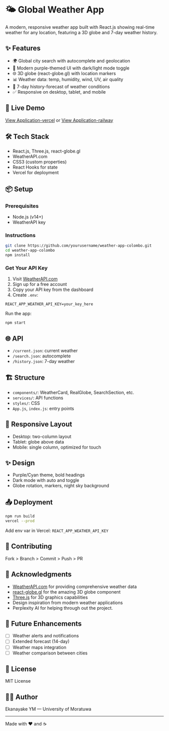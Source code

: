 
# 🌤️ Global Weather App

A modern, responsive weather app built with React.js showing real-time weather for any location, featuring a 3D globe and 7-day weather history.

## ✨ Features

- 🌍 Global city search with autocomplete and geolocation
- 🎨 Modern purple-themed UI with dark/light mode toggle
- 🌐 3D globe (react-globe.gl) with location markers
- 📊 Weather data: temp, humidity, wind, UV, air quality
- 📅 7-day history-forecast of weather conditions
- ✅ Responsive on desktop, tablet, and mobile

## 🚀 Live Demo

[View Application-vercel](https://global-weather-app-five.vercel.app/) or [View Application-railway](https://global-weather-app.up.railway.app)

## 🛠️ Tech Stack

- React.js, Three.js, react-globe.gl
- WeatherAPI.com
- CSS3 (custom properties)
- React Hooks for state
- Vercel for deployment

## 📦 Setup

### Prerequisites

- Node.js (v14+)
- WeatherAPI key

### Instructions

```bash
git clone https://github.com/yourusername/weather-app-colombo.git
cd weather-app-colombo
npm install
```
### Get Your API Key
1. Visit [WeatherAPI.com](https://weatherapi.com)
2. Sign up for a free account
3. Copy your API key from the dashboard
4. Create `.env`:

```
REACT_APP_WEATHER_API_KEY=your_key_here
```

Run the app:

```bash
npm start
```

## 🌐 API

- `/current.json`: current weather
- `/search.json`: autocomplete
- `/history.json`: 7-day weather

## 🏗️ Structure

- `components/`: WeatherCard, RealGlobe, SearchSection, etc.
- `services/`: API functions
- `styles/`: CSS
- `App.js`, `index.js`: entry points

## 📱 Responsive Layout

- Desktop: two-column layout
- Tablet: globe above data
- Mobile: single column, optimized for touch

## ✨ Design

- Purple/Cyan theme, bold headings
- Dark mode with auto and toggle
- Globe rotation, markers, night sky background

## 📤 Deployment

```bash
npm run build
vercel --prod
```

Add env var in Vercel: `REACT_APP_WEATHER_API_KEY`

## 🤝 Contributing

Fork > Branch > Commit > Push > PR

## 🙏 Acknowledgments

- [WeatherAPI.com](https://weatherapi.com) for providing comprehensive weather data
- [react-globe.gl](https://github.com/vasturiano/react-globe.gl) for the amazing 3D globe component
- [Three.js](https://threejs.org/) for 3D graphics capabilities
- Design inspiration from modern weather applications
- Perplexity AI for helping through out the project.

## 🔮 Future Enhancements

- [ ] Weather alerts and notifications
- [ ] Extended forecast (14-day)
- [ ] Weather maps integration
- [ ] Weather comparison between cities

## 📝 License

MIT License

## 👨‍💻 Author

Ekanayake YM — University of Moratuwa

---

Made with ❤️ and ☕
